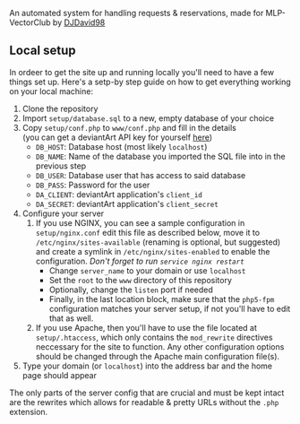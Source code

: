 An automated system for handling requests & reservations, made for MLP-VectorClub by [DJDavid98](http://djdavid98.eu)

## Local setup

In ordeer to get the site up and running locally you'll need to have a few things set up. Here's a setp-by step guide on how to get everything working on your local machine:

1. Clone the repository
2. Import `setup/database.sql` to a new, empty database of your choice
3. Copy `setup/conf.php` to `www/conf.php` and fill in the details<br>(you can get a deviantArt API key for yourself [here](http://www.deviantart.com/developers/register))
	- `DB_HOST`: Database host (most likely `localhost`)
	- `DB_NAME`: Name of the database you imported the SQL file into in the previous step
	- `DB_USER`: Database user that has access to said database
	- `DB_PASS`: Password for the user
	- `DA_CLIENT`: deviantArt application's `client_id`
	- `DA_SECRET`: deviantArt application's `client_secret`
4. Configure your server
    1. If you use NGINX, you can see a sample configuration in `setup/nginx.conf` edit this file as described below, move it to `/etc/nginx/sites-available` (renaming is optional, but suggested) and create a symlink in `/etc/nginx/sites-enabled` to enable the configuration. *Don't forget to run `service nginx restart`*
        - Change `server_name` to your domain or use `localhost`
        - Set the `root` to the `www` directory of this repository
        - Optionally, change the `listen` port if needed
        - Finally, in the last location block, make sure that the `php5-fpm` configuration matches your server setup, if not you'll have to edit that as well.
    2. If you use Apache, then you'll have to use the file located at `setup/.htaccess`, which only contains the `mod_rewrite` directives neccessary for the site to function. Any other configuration options should be changed through the Apache main configuration file(s).
5. Type your domain (or `localhost`) into the address bar and the home page should appear

The only parts of the server config that are crucial and must be kept intact are the rewrites which allows for readable & pretty URLs without the `.php` extension.